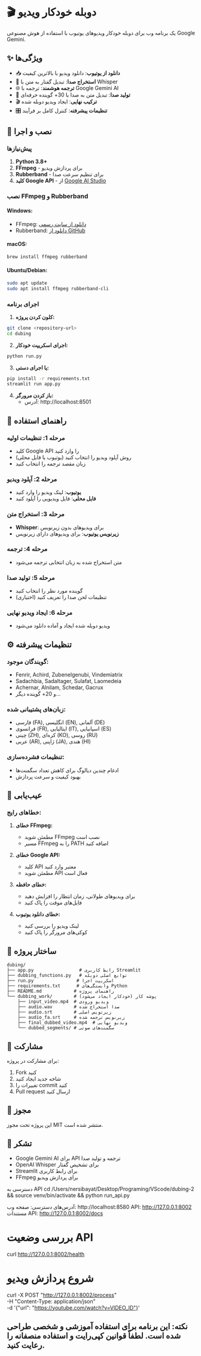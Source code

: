 # 🎬 دوبله خودکار ویدیو

یک برنامه وب برای دوبله خودکار ویدیوهای یوتیوب با استفاده از هوش مصنوعی Google Gemini.

## ✨ ویژگی‌ها

- 📥 **دانلود از یوتیوب**: دانلود ویدیو با بالاترین کیفیت
- 🎤 **استخراج صدا**: تبدیل گفتار به متن با Whisper
- 🌐 **ترجمه هوشمند**: ترجمه با Google Gemini AI
- 🎵 **تولید صدا**: تبدیل متن به صدا با 30+ گوینده حرفه‌ای
- 🎬 **ترکیب نهایی**: ایجاد ویدیو دوبله شده
- 🎛️ **تنظیمات پیشرفته**: کنترل کامل بر فرآیند

## 🚀 نصب و اجرا

### پیش‌نیازها

1. **Python 3.8+**
2. **FFmpeg** - برای پردازش ویدیو
3. **Rubberband** - برای تنظیم سرعت صدا
4. **کلید Google API** - از [Google AI Studio](https://aistudio.google.com/)

### نصب FFmpeg و Rubberband

#### Windows:
- FFmpeg: [دانلود از سایت رسمی](https://ffmpeg.org/download.html)
- Rubberband: [دانلود از GitHub](https://github.com/breakfastquay/rubberband)

#### macOS:
```bash
brew install ffmpeg rubberband
```

#### Ubuntu/Debian:
```bash
sudo apt update
sudo apt install ffmpeg rubberband-cli
```

### اجرای برنامه

1. **کلون کردن پروژه:**
```bash
git clone <repository-url>
cd dubing
```

2. **اجرای اسکریپت خودکار:**
```bash
python run.py
```

3. **یا اجرای دستی:**
```bash
pip install -r requirements.txt
streamlit run app.py
```

4. **باز کردن مرورگر:**
   - آدرس: http://localhost:8501

## 📖 راهنمای استفاده

### مرحله 1: تنظیمات اولیه
- کلید Google API را وارد کنید
- روش آپلود ویدیو را انتخاب کنید (یوتیوب یا فایل محلی)
- زبان مقصد ترجمه را انتخاب کنید

### مرحله 2: آپلود ویدیو
- **یوتیوب**: لینک ویدیو را وارد کنید
- **فایل محلی**: فایل ویدیویی را آپلود کنید

### مرحله 3: استخراج متن
- **Whisper**: برای ویدیوهای بدون زیرنویس
- **زیرنویس یوتیوب**: برای ویدیوهای دارای زیرنویس

### مرحله 4: ترجمه
- متن استخراج شده به زبان انتخابی ترجمه می‌شود

### مرحله 5: تولید صدا
- گوینده مورد نظر را انتخاب کنید
- تنظیمات لحن صدا را تعریف کنید (اختیاری)

### مرحله 6: ایجاد ویدیو نهایی
- ویدیو دوبله شده ایجاد و آماده دانلود می‌شود

## ⚙️ تنظیمات پیشرفته

### گویندگان موجود:
- Fenrir, Achird, Zubenelgenubi, Vindemiatrix
- Sadachbia, Sadaltager, Sulafat, Laomedeia
- Achernar, Alnilam, Schedar, Gacrux
- و 20+ گوینده دیگر...

### زبان‌های پشتیبانی شده:
- فارسی (FA), انگلیسی (EN), آلمانی (DE)
- فرانسوی (FR), ایتالیایی (IT), اسپانیایی (ES)
- چینی (ZH), کره‌ای (KO), روسی (RU)
- عربی (AR), ژاپنی (JA), هندی (HI)

### تنظیمات فشرده‌سازی:
- ادغام چندین دیالوگ برای کاهش تعداد سگمنت‌ها
- بهبود کیفیت و سرعت پردازش

## 🔧 عیب‌یابی

### خطاهای رایج:

1. **خطای FFmpeg:**
   - مطمئن شوید FFmpeg نصب است
   - مسیر FFmpeg را به PATH اضافه کنید

2. **خطای Google API:**
   - کلید API معتبر وارد کنید
   - مطمئن شوید API فعال است

3. **خطای حافظه:**
   - برای ویدیوهای طولانی، زمان انتظار را افزایش دهید
   - فایل‌های موقت را پاک کنید

4. **خطای دانلود یوتیوب:**
   - لینک ویدیو را بررسی کنید
   - کوکی‌های مرورگر را پاک کنید

## 📁 ساختار پروژه

```
dubing/
├── app.py                 # رابط کاربری Streamlit
├── dubbing_functions.py   # توابع اصلی دوبله
├── run.py                # اسکریپت اجرا
├── requirements.txt      # وابستگی‌های Python
├── README.md            # راهنمای پروژه
└── dubbing_work/        # پوشه کار (خودکار ایجاد می‌شود)
    ├── input_video.mp4  # ویدیو ورودی
    ├── audio.wav        # صدا استخراج شده
    ├── audio.srt        # زیرنویس اصلی
    ├── audio_fa.srt     # زیرنویس ترجمه شده
    ├── final_dubbed_video.mp4  # ویدیو نهایی
    └── dubbed_segments/ # سگمنت‌های صوتی
```

## 🤝 مشارکت

برای مشارکت در پروژه:
1. Fork کنید
2. شاخه جدید ایجاد کنید
3. تغییرات را commit کنید
4. Pull request ارسال کنید

## 📄 مجوز

این پروژه تحت مجوز MIT منتشر شده است.

## 🙏 تشکر

- Google Gemini AI برای API ترجمه و تولید صدا
- OpenAI Whisper برای تشخیص گفتار
- Streamlit برای رابط کاربری
- FFmpeg برای پردازش ویدیو


دسنرسی به API
cd /Users/nersibayat/Desktop/Programing/VScode/dubing-2 && source venv/bin/activate && python run_api.py



آدرس‌های دسترسی:
صفحه وب: http://localhost:8580
API: http://127.0.0.1:8002
مستندات API: http://127.0.0.1:8002/docs



# بررسی وضعیت API
curl http://127.0.0.1:8002/health

# شروع پردازش ویدیو
curl -X POST "http://127.0.0.1:8002/process" \
     -H "Content-Type: application/json" \
     -d '{"url": "https://youtube.com/watch?v=VIDEO_ID"}'





**نکته**: این برنامه برای استفاده آموزشی و شخصی طراحی شده است. لطفاً قوانین کپی‌رایت و استفاده منصفانه را رعایت کنید.
---
